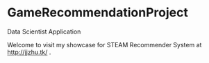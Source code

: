 # GameRecommendationProject

Data Scientist Application

Welcome to visit my showcase for STEAM Recommender System at http://jjzhu.tk/ .
